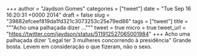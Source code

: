 
+++
author = "Jaydson Gomes"
categories = ["tweet"]
date = "Tue Sep 16 16:20:31 +0000 2014"
draft = false
slug = "39882efceef819da1fd321c3073253c25e79ed86"
tags = ["tweet"]
title = """Acho uma palhaçada dizer ..."""
tweet = true
micro = true
tweet_url = "https://twitter.com/jaydson/status/511912527065001984"
+++
Acho uma palhaçada dizer 'Legal ter 3 mulheres concorrendo à presidência" Grande bosta. Levem em consideração o que fizeram, não o sexo.

